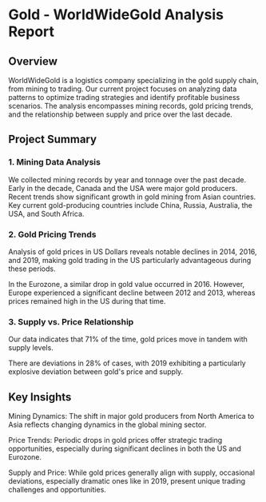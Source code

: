 # Gold - WorldWideGold Analysis Report
## Overview
WorldWideGold is a logistics company specializing in the gold supply chain, from mining to trading. Our current project focuses on analyzing data patterns to optimize trading strategies and identify profitable business scenarios. The analysis encompasses mining records, gold pricing trends, and the relationship between supply and price over the last decade.

## Project Summary
### 1. Mining Data Analysis

  We collected mining records by year and tonnage over the past decade.
  Early in the decade, Canada and the USA were major gold producers.
  Recent trends show significant growth in gold mining from Asian countries.
  Key current gold-producing countries include China, Russia, Australia, the USA, and South Africa.
  
### 2. Gold Pricing Trends

Analysis of gold prices in US Dollars reveals notable declines in 2014, 2016, and 2019, making gold trading in the US particularly advantageous during these periods.

In the Eurozone, a similar drop in gold value occurred in 2016. However, Europe experienced a significant decline between 2012 and 2013, whereas prices remained high in the US during that time.

### 3. Supply vs. Price Relationship

Our data indicates that 71% of the time, gold prices move in tandem with supply levels.

There are deviations in 28% of cases, with 2019 exhibiting a particularly explosive deviation between gold's price and supply.


## Key Insights

Mining Dynamics: The shift in major gold producers from North America to Asia reflects changing dynamics in the global mining sector.

Price Trends: Periodic drops in gold prices offer strategic trading opportunities, especially during significant declines in both the US and Eurozone.

Supply and Price: While gold prices generally align with supply, occasional deviations, especially dramatic ones like in 2019, present unique trading challenges and opportunities.
